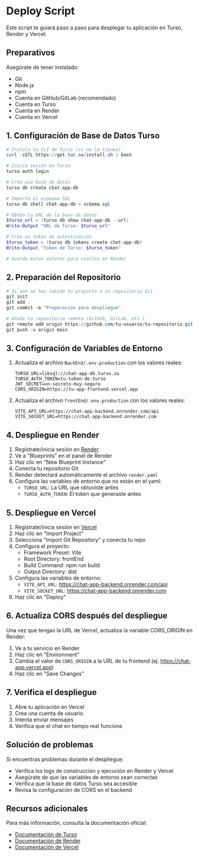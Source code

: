 # Deploy Script

Este script te guiará paso a paso para desplegar tu aplicación en Turso, Render y Vercel.

## Preparativos

Asegúrate de tener instalado:
- Git
- Node.js
- npm
- Cuenta en GitHub/GitLab (recomendado)
- Cuenta en Turso
- Cuenta en Render
- Cuenta en Vercel

## 1. Configuración de Base de Datos Turso

```powershell
# Instala la CLI de Turso (si no la tienes)
curl -sSfL https://get.tur.so/install.sh | bash

# Inicia sesión en Turso
turso auth login

# Crea una base de datos
turso db create chat-app-db

# Importa el esquema SQL
turso db shell chat-app-db < schema.sql

# Obtén la URL de la base de datos
$turso_url = (turso db show chat-app-db --url)
Write-Output "URL de Turso: $turso_url"

# Crea un token de autenticación
$turso_token = (turso db tokens create chat-app-db)
Write-Output "Token de Turso: $turso_token"

# Guarda estos valores para usarlos en Render
```

## 2. Preparación del Repositorio

```powershell
# Si aún no has subido tu proyecto a un repositorio Git
git init
git add .
git commit -m "Preparación para despliegue"

# Añade tu repositorio remoto (GitHub, GitLab, etc.)
git remote add origin https://github.com/tu-usuario/tu-repositorio.git
git push -u origin main
```

## 3. Configuración de Variables de Entorno

1. Actualiza el archivo `BackEnd/.env.production` con los valores reales:
   ```
   TURSO_URL=libsql://chat-app-db.turso.io
   TURSO_AUTH_TOKEN=tu-token-de-turso
   JWT_SECRET=un-secreto-muy-seguro
   CORS_ORIGIN=https://tu-app-frontend.vercel.app
   ```

2. Actualiza el archivo `frontEnd/.env.production` con los valores reales:
   ```
   VITE_API_URL=https://chat-app-backend.onrender.com/api
   VITE_SOCKET_URL=https://chat-app-backend.onrender.com
   ```

## 4. Despliegue en Render

1. Regístrate/inicia sesión en [Render](https://render.com/)
2. Ve a "Blueprints" en el panel de Render
3. Haz clic en "New Blueprint Instance"
4. Conecta tu repositorio Git
5. Render detectará automáticamente el archivo `render.yaml`
6. Configura las variables de entorno que no están en el yaml:
   - `TURSO_URL`: La URL que obtuviste antes
   - `TURSO_AUTH_TOKEN`: El token que generaste antes

## 5. Despliegue en Vercel

1. Regístrate/inicia sesión en [Vercel](https://vercel.com/)
2. Haz clic en "Import Project"
3. Selecciona "Import Git Repository" y conecta tu repo
4. Configura el proyecto:
   - Framework Preset: Vite
   - Root Directory: frontEnd
   - Build Command: npm run build
   - Output Directory: dist
5. Configura las variables de entorno:
   - `VITE_API_URL`: https://chat-app-backend.onrender.com/api
   - `VITE_SOCKET_URL`: https://chat-app-backend.onrender.com
6. Haz clic en "Deploy"

## 6. Actualiza CORS después del despliegue

Una vez que tengas la URL de Vercel, actualiza la variable CORS_ORIGIN en Render:

1. Ve a tu servicio en Render
2. Haz clic en "Environment"
3. Cambia el valor de `CORS_ORIGIN` a la URL de tu frontend (ej. https://chat-app.vercel.app)
4. Haz clic en "Save Changes"

## 7. Verifica el despliegue

1. Abre tu aplicación en Vercel
2. Crea una cuenta de usuario
3. Intenta enviar mensajes
4. Verifica que el chat en tiempo real funcione

## Solución de problemas

Si encuentras problemas durante el despliegue:

- Verifica los logs de construcción y ejecución en Render y Vercel
- Asegúrate de que las variables de entorno sean correctas
- Verifica que la base de datos Turso sea accesible
- Revisa la configuración de CORS en el backend

## Recursos adicionales

Para más información, consulta la documentación oficial:
- [Documentación de Turso](https://docs.turso.tech/)
- [Documentación de Render](https://render.com/docs)
- [Documentación de Vercel](https://vercel.com/docs)

